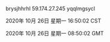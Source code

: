 brysjhhrhl 59.174.27.245 yqqlmgsycl

2020年 10月 26日 星期一 16:50:02 CST

2020年 10月 26日 星期一 08:50:02 GMT
